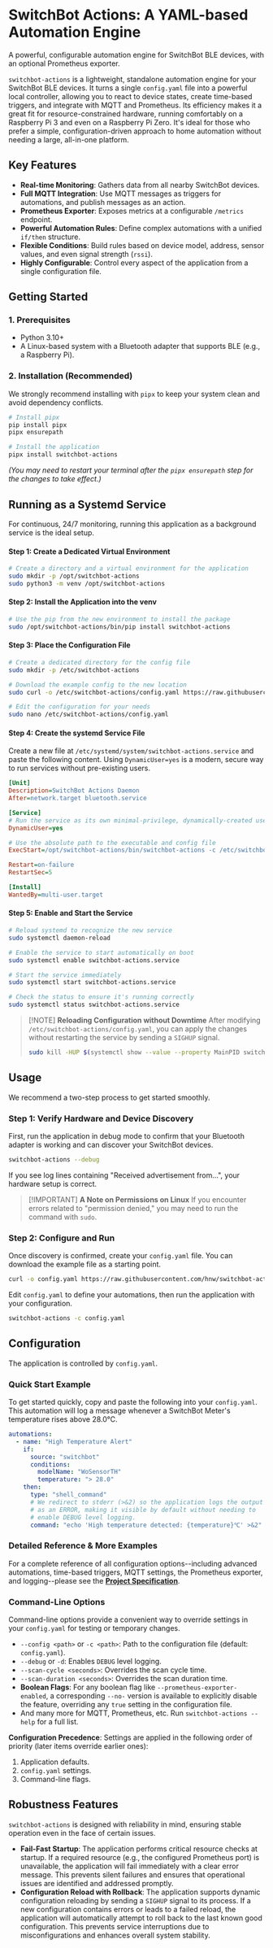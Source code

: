 # SwitchBot Actions: A YAML-based Automation Engine

A powerful, configurable automation engine for SwitchBot BLE devices, with an optional Prometheus exporter.

`switchbot-actions` is a lightweight, standalone automation engine for your SwitchBot BLE devices. It turns a single `config.yaml` file into a powerful local controller, allowing you to react to device states, create time-based triggers, and integrate with MQTT and Prometheus. Its efficiency makes it a great fit for resource-constrained hardware, running comfortably on a Raspberry Pi 3 and even on a Raspberry Pi Zero. It's ideal for those who prefer a simple, configuration-driven approach to home automation without needing a large, all-in-one platform.

## Key Features

  - **Real-time Monitoring**: Gathers data from all nearby SwitchBot devices.
  - **Full MQTT Integration**: Use MQTT messages as triggers for automations, and publish messages as an action.
  - **Prometheus Exporter**: Exposes metrics at a configurable `/metrics` endpoint.
  - **Powerful Automation Rules**: Define complex automations with a unified `if/then` structure.
  - **Flexible Conditions**: Build rules based on device model, address, sensor values, and even signal strength (`rssi`).
  - **Highly Configurable**: Control every aspect of the application from a single configuration file.

## Getting Started

### 1. Prerequisites

  - Python 3.10+
  - A Linux-based system with a Bluetooth adapter that supports BLE (e.g., a Raspberry Pi).

### 2. Installation (Recommended)

We strongly recommend installing with `pipx` to keep your system clean and avoid dependency conflicts.

```bash
# Install pipx
pip install pipx
pipx ensurepath

# Install the application
pipx install switchbot-actions
```

*(You may need to restart your terminal after the `pipx ensurepath` step for the changes to take effect.)*

## Running as a Systemd Service

For continuous, 24/7 monitoring, running this application as a background service is the ideal setup.

#### Step 1: Create a Dedicated Virtual Environment

```bash
# Create a directory and a virtual environment for the application
sudo mkdir -p /opt/switchbot-actions
sudo python3 -m venv /opt/switchbot-actions
```

#### Step 2: Install the Application into the venv

```bash
# Use the pip from the new environment to install the package
sudo /opt/switchbot-actions/bin/pip install switchbot-actions
```

#### Step 3: Place the Configuration File

```bash
# Create a dedicated directory for the config file
sudo mkdir -p /etc/switchbot-actions

# Download the example config to the new location
sudo curl -o /etc/switchbot-actions/config.yaml https://raw.githubusercontent.com/hnw/switchbot-actions/main/config.yaml.example

# Edit the configuration for your needs
sudo nano /etc/switchbot-actions/config.yaml
```

#### Step 4: Create the systemd Service File

Create a new file at `/etc/systemd/system/switchbot-actions.service` and paste the following content. Using `DynamicUser=yes` is a modern, secure way to run services without pre-existing users.

```ini
[Unit]
Description=SwitchBot Actions Daemon
After=network.target bluetooth.service

[Service]
# Run the service as its own minimal-privilege, dynamically-created user
DynamicUser=yes

# Use the absolute path to the executable and config file
ExecStart=/opt/switchbot-actions/bin/switchbot-actions -c /etc/switchbot-actions/config.yaml

Restart=on-failure
RestartSec=5

[Install]
WantedBy=multi-user.target
```

#### Step 5: Enable and Start the Service

```bash
# Reload systemd to recognize the new service
sudo systemctl daemon-reload

# Enable the service to start automatically on boot
sudo systemctl enable switchbot-actions.service

# Start the service immediately
sudo systemctl start switchbot-actions.service

# Check the status to ensure it's running correctly
sudo systemctl status switchbot-actions.service
```

> [\!NOTE]
> **Reloading Configuration without Downtime**
> After modifying `/etc/switchbot-actions/config.yaml`, you can apply the changes without restarting the service by sending a `SIGHUP` signal.
>
> ```bash
> sudo kill -HUP $(systemctl show --value --property MainPID switchbot-actions.service)
> ```

## Usage

We recommend a two-step process to get started smoothly.

### Step 1: Verify Hardware and Device Discovery

First, run the application in debug mode to confirm that your Bluetooth adapter is working and can discover your SwitchBot devices.

```bash
switchbot-actions --debug
```

If you see log lines containing "Received advertisement from...", your hardware setup is correct.

> [\!IMPORTANT]
> **A Note on Permissions on Linux**
> If you encounter errors related to "permission denied," you may need to run the command with `sudo`.

### Step 2: Configure and Run

Once discovery is confirmed, create your `config.yaml` file. You can download the example file as a starting point.

```bash
curl -o config.yaml https://raw.githubusercontent.com/hnw/switchbot-actions/main/config.yaml.example
```

Edit `config.yaml` to define your automations, then run the application with your configuration.

```bash
switchbot-actions -c config.yaml
```

## Configuration

The application is controlled by `config.yaml`.

### Quick Start Example

To get started quickly, copy and paste the following into your `config.yaml`. This automation will log a message whenever a SwitchBot Meter's temperature rises above 28.0℃.

```yaml
automations:
  - name: "High Temperature Alert"
    if:
      source: "switchbot"
      conditions:
        modelName: "WoSensorTH"
        temperature: "> 28.0"
    then:
      type: "shell_command"
      # We redirect to stderr (>&2) so the application logs the output
      # as an ERROR, making it visible by default without needing to
      # enable DEBUG level logging.
      command: "echo 'High temperature detected: {temperature}℃' >&2"
```

### Detailed Reference & More Examples

For a complete reference of all configuration options--including advanced automations, time-based triggers, MQTT settings, the Prometheus exporter, and logging--please see the [**Project Specification**](https://github.com/hnw/switchbot-actions/blob/main/docs/specification.md).

### Command-Line Options

Command-line options provide a convenient way to override settings in your `config.yaml` for testing or temporary changes.

  - `--config <path>` or `-c <path>`: Path to the configuration file (default: `config.yaml`).
  - `--debug` or `-d`: Enables `DEBUG` level logging.
  - `--scan-cycle <seconds>`: Overrides the scan cycle time.
  - `--scan-duration <seconds>`: Overrides the scan duration time.
  - **Boolean Flags**: For any boolean flag like `--prometheus-exporter-enabled`, a corresponding `--no-` version is available to explicitly disable the feature, overriding any `true` setting in the configuration file.
  - And many more for MQTT, Prometheus, etc. Run `switchbot-actions --help` for a full list.

**Configuration Precedence**: Settings are applied in the following order of priority (later items override earlier ones):
1.  Application defaults.
2.  `config.yaml` settings.
3.  Command-line flags.

## Robustness Features

`switchbot-actions` is designed with reliability in mind, ensuring stable operation even in the face of certain issues.

  - **Fail-Fast Startup**: The application performs critical resource checks at startup. If a required resource (e.g., the configured Prometheus port) is unavailable, the application will fail immediately with a clear error message. This prevents silent failures and ensures that operational issues are identified and addressed promptly.
  - **Configuration Reload with Rollback**: The application supports dynamic configuration reloading by sending a `SIGHUP` signal to its process. If a new configuration contains errors or leads to a failed reload, the application will automatically attempt to roll back to the last known good configuration. This prevents service interruptions due to misconfigurations and enhances overall system stability.
